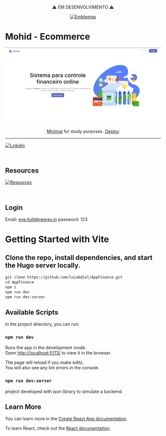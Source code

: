 <p align="center">⚠️ EM DESENVOLVIMENTO ⚠️ </p>

<div align="center">
 
[![Emblemas](http://ForTheBadge.com/images/badges/built-with-love.svg)](#)
 
 </div>

<h1 align="Star">
    Mohid - Ecommerce
</h1>

![Design preview from Mohid Ecommerce](./src/assets/template.png)

<p align="center"><a href="https://www.figma.com/file/F2M65bUd25vOCNfdvmeDTk/Minimal-Finance-Dashboard-(Community)?node-id=0%3A1&t=srSRkEelB2XBeXZb-0">Minimal</a>  for study purposes. <a href="https://inspiring-platypus-c20811.netlify.app/">Deploy</a></p>

<hr>

[![Linkdin](https://img.shields.io/badge/LinkedIn-0077B5?style=for-the-badge&logo=linkedin&logoColor=white)](https://www.linkedin.com/in/luiggiabdiel/)

<br>

## Resources
[![Resources](https://skillicons.dev/icons?i=react,ts,styledcomponents,git)](https://skillicons.dev)

<br>

## Login
Email: eve.holt@reqres.in
password: 123 

# Getting Started with Vite

## Clone the repo, install dependencies, and start the Hugo server locally.

```shell
git clone https://github.com/luiabdiel/AppFinance.git
cd AppFinance
npm i
npm run dev
npm run dev:server
```

## Available Scripts

In the project directory, you can run:

### `npm run dev`

Runs the app in the development mode.\
Open [http://localhost:5173/](http://localhost:5173/) to view it in the browser.

The page will reload if you make edits.\
You will also see any lint errors in the console.

### `npm run dev:server`

project developed with json library to simulate a backend.

## Learn More

You can learn more in the [Create React App documentation](https://facebook.github.io/create-react-app/docs/getting-started).

To learn React, check out the [React documentation](https://reactjs.org/).
